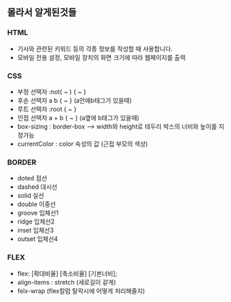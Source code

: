 ## 몰라서 알게된것들 
  ### HTML
  - <meta name = " ~ " content = " ~ " > 기사와 관련된 키워드 등의 각종 정보를 작성할 때 사용합니다.
  - <meta property = " ~ " content = "width = device-width, initial-scale = 1.0"> 모바일 전용 설정, 모바일 장치의 화면 크기에 따라 웹페이지를 출력
  ### CSS
  - 부정 선택자 :not( ~ ) { ~ }
  - 후손 선택자 a b { ~ } (a안에b태그가 있을때)
  - 루트 선택자 :root { ~ }
  - 인접 선택자 a + b { ~ } (a옆에 b태그가 있을때)
  - box-sizing : border-box --> width와 height로 테두리 박스의 너비와 높이를 지정가능
  - currentColor : color 속성의 값 (근접 부모의 색상)
  
  ### BORDER
  - doted 점선
  - dashed 대시선
  - solid 실선
  - double 이중선
  - groove 입체선1
  - ridge 입체선2
  - inset 입체선3
  - outset 입체선4
  ### FLEX
  - flex: [확대비율] [축소비율] [기본너비];
  - align-items : stretch (세로길이 같게)
  - felx-wrap (flex칼럼 탈락시에 어떻게 처리해줄지)
  
